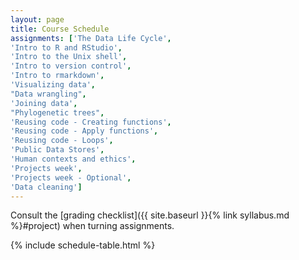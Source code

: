 ```yaml
---
layout: page
title: Course Schedule
assignments: ['The Data Life Cycle',
'Intro to R and RStudio',
'Intro to the Unix shell',
'Intro to version control',
'Intro to rmarkdown',
'Visualizing data',
"Data wrangling",
'Joining data',
"Phylogenetic trees",
'Reusing code - Creating functions',
'Reusing code - Apply functions',
'Reusing code - Loops',
'Public Data Stores',
'Human contexts and ethics',
'Projects week',
'Projects week - Optional',
'Data cleaning']
---
```


Consult the [grading checklist]({{ site.baseurl }}{% link syllabus.md %}#project) when turning assignments.

{% include schedule-table.html %}



<!-- Schedule Management
- Update the `assignments:` list with `title:` from `assignments/` files.
- Add 'Template' to `assignments:` to view the course template from `docs/`.
- The remaining content should be left AS IS.
-->

<!--
Notes from fall 2022:
Public data stores encompasses:
'Finding Data', and 'Storing data publicly',
'Communicating data science' and 'Why data science?' is part of the 'Projects week'
'Data cleaning' goes on extras
-->
